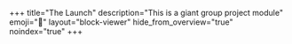 +++
title="The Launch"
description="This is a giant group project module"
emoji="🚀"
layout="block-viewer"
hide_from_overview="true"
noindex="true"
+++
